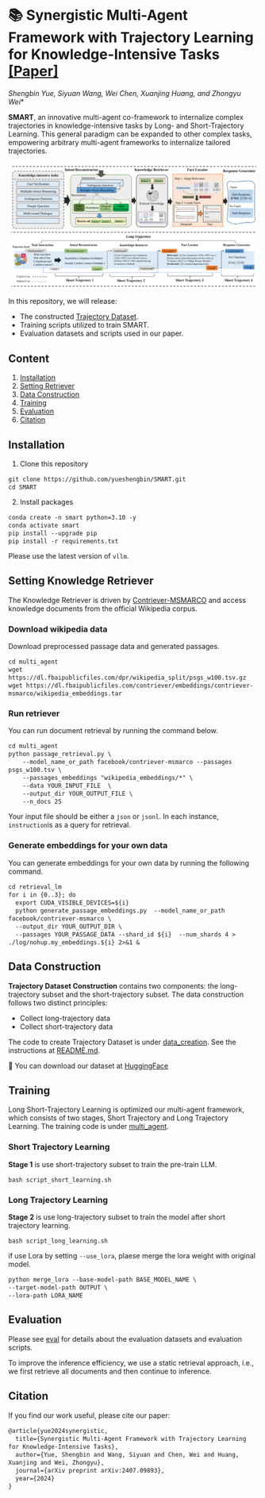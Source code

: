 # 📚️ Synergistic Multi-Agent Framework with Trajectory Learning for Knowledge-Intensive Tasks [[Paper]](https://arxiv.org/abs/2407.09893)

*Shengbin Yue, Siyuan Wang, Wei Chen, Xuanjing Huang, and Zhongyu Wei**

**SMART**, an innovative multi-agent co-framework to internalize complex trajectories in knowledge-intensive tasks by Long- and Short-Trajectory Learning. This general paradigm can be expanded to other complex tasks, empowering arbitrary multi-agent
frameworks to internalize tailored trajectories.

![](images/SMART.png)

In this repository, we will release:

- The constructed [Trajectory Dataset](https://huggingface.co/datasets/ShengbinYue/Long-short-Trajectory).
- Training scripts utilized to train SMART.
- Evaluation datasets and scripts used in our paper.


## Content 
1. [Installation](#installation)
2. [Setting Retriever](#setting-knowledge-retriever)
3. [Data Construction](#data-construction)
4. [Training](#training)
5. [Evaluation](#evaluation)
6. [Citation](#citation)


## Installation

1. Clone this repository

```
git clone https://github.com/yueshengbin/SMART.git
cd SMART
```
2. Install packages

```
conda create -n smart python=3.10 -y
conda activate smart
pip install --upgrade pip
pip install -r requirements.txt
```

Please use the latest version of `vllm`. 
## Setting Knowledge Retriever
The Knowledge Retriever is driven by [Contriever-MSMARCO](https://huggingface.co/facebook/contriever-msmarco) and access knowledge documents from the official Wikipedia corpus.

### Download wikipedia data
Download preprocessed passage data and generated passages. 
```
cd multi_agent
wget https://dl.fbaipublicfiles.com/dpr/wikipedia_split/psgs_w100.tsv.gz
wget https://dl.fbaipublicfiles.com/contriever/embeddings/contriever-msmarco/wikipedia_embeddings.tar
```

### Run retriever
You can run document retrieval by running the command below. 

```
cd multi_agent
python passage_retrieval.py \
    --model_name_or_path facebook/contriever-msmarco --passages psgs_w100.tsv \
    --passages_embeddings "wikipedia_embeddings/*" \
    --data YOUR_INPUT_FILE  \
    --output_dir YOUR_OUTPUT_FILE \
    --n_docs 25
```
Your input file should be either a `json` or `jsonl`. In
each instance, `instruction`is as a query for retrieval. 

### Generate embeddings for your own data

You can generate embeddings for your own data by running the following command.

```
cd retrieval_lm
for i in {0..3}; do
  export CUDA_VISIBLE_DEVICES=${i}
  python generate_passage_embeddings.py  --model_name_or_path facebook/contriever-msmarco \
  --output_dir YOUR_OUTPUT_DIR \
  --passages YOUR_PASSAGE_DATA --shard_id ${i}  --num_shards 4 > ./log/nohup.my_embeddings.${i} 2>&1 &
```


## Data Construction

**Trajectory Dataset Construction** contains two components: the long-trajectory subset and the short-trajectory subset. The data construction follows two distinct principles:
- Collect long-trajectory data
- Collect short-trajectory data

The code to create Trajectory Dataset is under [data_creation](data_creation). See the instructions at [README.md](data_creation/README.md). 

🚀 You can download our dataset at [HuggingFace](https://huggingface.co/datasets/ShengbinYue/Long-short-Trajectory)


## Training
Long Short-Trajectory Learning is optimized our multi-agent framework, which consists of two stages, Short Trajectory and Long
Trajectory Learning. The training code is under [multi_agent](multi_agent).

### Short Trajectory Learning
**Stage 1** is use short-trajectory subset to train the pre-train LLM.
```
bash script_short_learning.sh
```
### Long Trajectory Learning
**Stage 2** is use long-trajectory subset to train the model after short trajectory learning.
```
bash script_long_learning.sh
```

if use Lora by setting `--use_lora`, plaese merge the lora weight with original model.  

```
python merge_lora --base-model-path BASE_MODEL_NAME \
--target-model-path OUTPUT \
--lora-path LORA_NAME
```


## Evaluation 

Please see [eval](eval) for details about the evaluation datasets and evaluation scripts.

To improve the inference efficiency, we use a static retrieval approach, i.e., we first retrieve all documents and then continue to inference.


## Citation

If you find our work useful, please cite our paper:
```
@article{yue2024synergistic,
  title={Synergistic Multi-Agent Framework with Trajectory Learning for Knowledge-Intensive Tasks},
  author={Yue, Shengbin and Wang, Siyuan and Chen, Wei and Huang, Xuanjing and Wei, Zhongyu},
  journal={arXiv preprint arXiv:2407.09893},
  year={2024}
}
```
